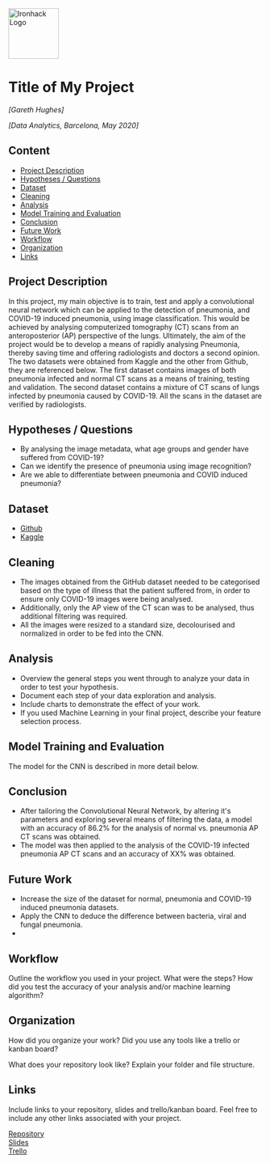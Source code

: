 <img src="https://bit.ly/2VnXWr2" alt="Ironhack Logo" width="100"/>

# Title of My Project
*[Gareth Hughes]*

*[Data Analytics, Barcelona,  May 2020]*

## Content
- [Project Description](#project-description)
- [Hypotheses / Questions](#hypotheses-questions)
- [Dataset](#dataset)
- [Cleaning](#cleaning)
- [Analysis](#analysis)
- [Model Training and Evaluation](#model-training-and-evaluation)
- [Conclusion](#conclusion)
- [Future Work](#future-work)
- [Workflow](#workflow)
- [Organization](#organization)
- [Links](#links)

## Project Description
In this project, my main objective is to train, test and apply a convolutional neural network which can be 
applied to the detection of pneumonia, and COVID-19 induced pneumonia, using image classification. This would be 
achieved by analysing computerized tomography (CT) scans from an anteroposterior (AP) perspective of the lungs.
Ultimately, the aim of the project would be to develop a means of rapidly analysing Pneumonia, thereby saving time
and offering radiologists and doctors a second opinion.
The two datasets were obtained from Kaggle and the other from Github, they are referenced below. The first 
dataset contains images of both pneumonia infected and normal CT scans as a means of training, testing and validation.
The second dataset contains a mixture of CT scans of lungs infected by pneumonia caused by COVID-19. All the scans
in the dataset are verified by radiologists. 


## Hypotheses / Questions
* By analysing the image metadata, what age groups and gender have suffered from COVID-19?
* Can we identify the presence of pneumonia using image recognition?
* Are we able to differentiate between pneumonia and COVID induced pneumonia?

## Dataset
* [Github](https://github.com/UCSD-AI4H/COVID-CT)
* [Kaggle](https://www.kaggle.com/paultimothymooney/chest-xray-pneumonia)

## Cleaning
* The images obtained from the GitHub dataset needed to be categorised based on the type of illness
that the patient suffered from, in order to ensure only COVID-19 images were being analysed.
* Additionally, only the AP view of the CT scan was to be analysed, thus additional filtering was required.
* All the images were resized to a standard size, decolourised and normalized in order to be fed into the
CNN. 

## Analysis
* Overview the general steps you went through to analyze your data in order to test your hypothesis.
* Document each step of your data exploration and analysis.
* Include charts to demonstrate the effect of your work.
* If you used Machine Learning in your final project, describe your feature selection process.

## Model Training and Evaluation
The model for the CNN is described in more detail below. 

## Conclusion
* After tailoring the Convolutional Neural Network, by altering it's parameters and exploring several means of 
filtering the data, a model with an accuracy of 86.2% for the analysis of normal vs. pneumonia AP CT scans 
was obtained.
* The model was then applied to the analysis of the COVID-19 infected pneumonia AP CT scans and an accuracy of 
XX% was obtained. 

## Future Work
* Increase the size of the dataset for normal, pneumonia and COVID-19 induced pneumonia datasets.
* Apply the CNN to deduce the difference between bacteria, viral and fungal pneumonia.
* 

## Workflow
Outline the workflow you used in your project. What were the steps?
How did you test the accuracy of your analysis and/or machine learning algorithm?

## Organization
How did you organize your work? Did you use any tools like a trello or kanban board?

What does your repository look like? Explain your folder and file structure.

## Links
Include links to your repository, slides and trello/kanban board. Feel free to include any other links associated with your project.


[Repository](https://github.com/)  
[Slides](https://slides.com/)  
[Trello](https://trello.com/en)  
